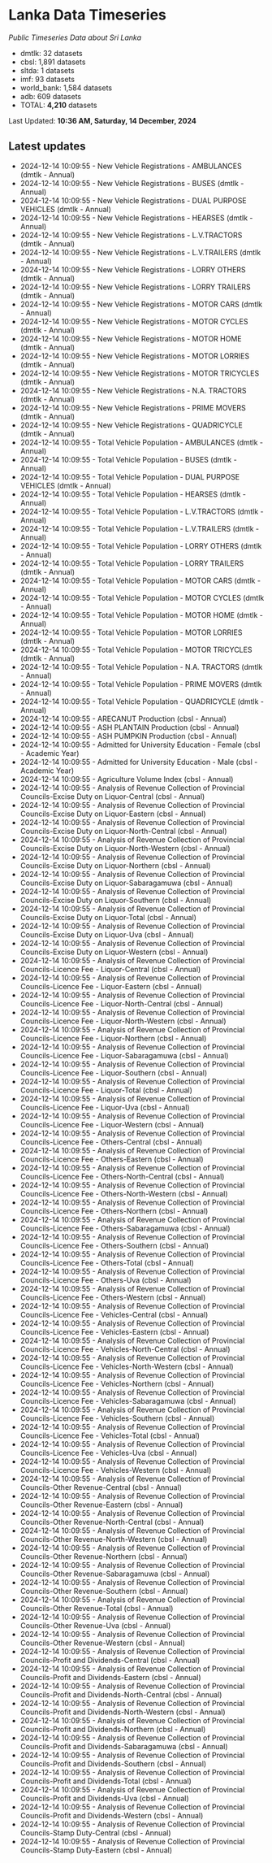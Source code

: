 # Lanka Data Timeseries
*Public Timeseries Data about Sri Lanka*

* dmtlk: 32 datasets
* cbsl: 1,891 datasets
* sltda: 1 datasets
* imf: 93 datasets
* world_bank: 1,584 datasets
* adb: 609 datasets
* TOTAL: **4,210** datasets

Last Updated: **10:36 AM, Saturday, 14 December, 2024**

## Latest updates

* 2024-12-14 10:09:55 - New Vehicle Registrations - AMBULANCES (dmtlk - Annual)
* 2024-12-14 10:09:55 - New Vehicle Registrations - BUSES (dmtlk - Annual)
* 2024-12-14 10:09:55 - New Vehicle Registrations - DUAL PURPOSE VEHICLES (dmtlk - Annual)
* 2024-12-14 10:09:55 - New Vehicle Registrations - HEARSES (dmtlk - Annual)
* 2024-12-14 10:09:55 - New Vehicle Registrations - L.V.TRACTORS (dmtlk - Annual)
* 2024-12-14 10:09:55 - New Vehicle Registrations - L.V.TRAILERS (dmtlk - Annual)
* 2024-12-14 10:09:55 - New Vehicle Registrations - LORRY OTHERS (dmtlk - Annual)
* 2024-12-14 10:09:55 - New Vehicle Registrations - LORRY TRAILERS (dmtlk - Annual)
* 2024-12-14 10:09:55 - New Vehicle Registrations - MOTOR CARS (dmtlk - Annual)
* 2024-12-14 10:09:55 - New Vehicle Registrations - MOTOR CYCLES (dmtlk - Annual)
* 2024-12-14 10:09:55 - New Vehicle Registrations - MOTOR HOME (dmtlk - Annual)
* 2024-12-14 10:09:55 - New Vehicle Registrations - MOTOR LORRIES (dmtlk - Annual)
* 2024-12-14 10:09:55 - New Vehicle Registrations - MOTOR TRICYCLES (dmtlk - Annual)
* 2024-12-14 10:09:55 - New Vehicle Registrations - N.A. TRACTORS (dmtlk - Annual)
* 2024-12-14 10:09:55 - New Vehicle Registrations - PRIME MOVERS (dmtlk - Annual)
* 2024-12-14 10:09:55 - New Vehicle Registrations - QUADRICYCLE (dmtlk - Annual)
* 2024-12-14 10:09:55 - Total Vehicle Population - AMBULANCES (dmtlk - Annual)
* 2024-12-14 10:09:55 - Total Vehicle Population - BUSES (dmtlk - Annual)
* 2024-12-14 10:09:55 - Total Vehicle Population - DUAL PURPOSE VEHICLES (dmtlk - Annual)
* 2024-12-14 10:09:55 - Total Vehicle Population - HEARSES (dmtlk - Annual)
* 2024-12-14 10:09:55 - Total Vehicle Population - L.V.TRACTORS (dmtlk - Annual)
* 2024-12-14 10:09:55 - Total Vehicle Population - L.V.TRAILERS (dmtlk - Annual)
* 2024-12-14 10:09:55 - Total Vehicle Population - LORRY OTHERS (dmtlk - Annual)
* 2024-12-14 10:09:55 - Total Vehicle Population - LORRY TRAILERS (dmtlk - Annual)
* 2024-12-14 10:09:55 - Total Vehicle Population - MOTOR CARS (dmtlk - Annual)
* 2024-12-14 10:09:55 - Total Vehicle Population - MOTOR CYCLES (dmtlk - Annual)
* 2024-12-14 10:09:55 - Total Vehicle Population - MOTOR HOME (dmtlk - Annual)
* 2024-12-14 10:09:55 - Total Vehicle Population - MOTOR LORRIES (dmtlk - Annual)
* 2024-12-14 10:09:55 - Total Vehicle Population - MOTOR TRICYCLES (dmtlk - Annual)
* 2024-12-14 10:09:55 - Total Vehicle Population - N.A. TRACTORS (dmtlk - Annual)
* 2024-12-14 10:09:55 - Total Vehicle Population - PRIME MOVERS (dmtlk - Annual)
* 2024-12-14 10:09:55 - Total Vehicle Population - QUADRICYCLE (dmtlk - Annual)
* 2024-12-14 10:09:55 - ARECANUT Production (cbsl - Annual)
* 2024-12-14 10:09:55 - ASH PLANTAIN Production (cbsl - Annual)
* 2024-12-14 10:09:55 - ASH PUMPKIN Production (cbsl - Annual)
* 2024-12-14 10:09:55 - Admitted for University Education - Female (cbsl - Academic Year)
* 2024-12-14 10:09:55 - Admitted for University Education - Male (cbsl - Academic Year)
* 2024-12-14 10:09:55 - Agriculture Volume Index (cbsl - Annual)
* 2024-12-14 10:09:55 - Analysis of Revenue Collection of Provincial Councils-Excise Duty on Liquor-Central (cbsl - Annual)
* 2024-12-14 10:09:55 - Analysis of Revenue Collection of Provincial Councils-Excise Duty on Liquor-Eastern (cbsl - Annual)
* 2024-12-14 10:09:55 - Analysis of Revenue Collection of Provincial Councils-Excise Duty on Liquor-North-Central (cbsl - Annual)
* 2024-12-14 10:09:55 - Analysis of Revenue Collection of Provincial Councils-Excise Duty on Liquor-North-Western (cbsl - Annual)
* 2024-12-14 10:09:55 - Analysis of Revenue Collection of Provincial Councils-Excise Duty on Liquor-Northern (cbsl - Annual)
* 2024-12-14 10:09:55 - Analysis of Revenue Collection of Provincial Councils-Excise Duty on Liquor-Sabaragamuwa (cbsl - Annual)
* 2024-12-14 10:09:55 - Analysis of Revenue Collection of Provincial Councils-Excise Duty on Liquor-Southern (cbsl - Annual)
* 2024-12-14 10:09:55 - Analysis of Revenue Collection of Provincial Councils-Excise Duty on Liquor-Total (cbsl - Annual)
* 2024-12-14 10:09:55 - Analysis of Revenue Collection of Provincial Councils-Excise Duty on Liquor-Uva (cbsl - Annual)
* 2024-12-14 10:09:55 - Analysis of Revenue Collection of Provincial Councils-Excise Duty on Liquor-Western (cbsl - Annual)
* 2024-12-14 10:09:55 - Analysis of Revenue Collection of Provincial Councils-Licence Fee - Liquor-Central (cbsl - Annual)
* 2024-12-14 10:09:55 - Analysis of Revenue Collection of Provincial Councils-Licence Fee - Liquor-Eastern (cbsl - Annual)
* 2024-12-14 10:09:55 - Analysis of Revenue Collection of Provincial Councils-Licence Fee - Liquor-North-Central (cbsl - Annual)
* 2024-12-14 10:09:55 - Analysis of Revenue Collection of Provincial Councils-Licence Fee - Liquor-North-Western (cbsl - Annual)
* 2024-12-14 10:09:55 - Analysis of Revenue Collection of Provincial Councils-Licence Fee - Liquor-Northern (cbsl - Annual)
* 2024-12-14 10:09:55 - Analysis of Revenue Collection of Provincial Councils-Licence Fee - Liquor-Sabaragamuwa (cbsl - Annual)
* 2024-12-14 10:09:55 - Analysis of Revenue Collection of Provincial Councils-Licence Fee - Liquor-Southern (cbsl - Annual)
* 2024-12-14 10:09:55 - Analysis of Revenue Collection of Provincial Councils-Licence Fee - Liquor-Total (cbsl - Annual)
* 2024-12-14 10:09:55 - Analysis of Revenue Collection of Provincial Councils-Licence Fee - Liquor-Uva (cbsl - Annual)
* 2024-12-14 10:09:55 - Analysis of Revenue Collection of Provincial Councils-Licence Fee - Liquor-Western (cbsl - Annual)
* 2024-12-14 10:09:55 - Analysis of Revenue Collection of Provincial Councils-Licence Fee - Others-Central (cbsl - Annual)
* 2024-12-14 10:09:55 - Analysis of Revenue Collection of Provincial Councils-Licence Fee - Others-Eastern (cbsl - Annual)
* 2024-12-14 10:09:55 - Analysis of Revenue Collection of Provincial Councils-Licence Fee - Others-North-Central (cbsl - Annual)
* 2024-12-14 10:09:55 - Analysis of Revenue Collection of Provincial Councils-Licence Fee - Others-North-Western (cbsl - Annual)
* 2024-12-14 10:09:55 - Analysis of Revenue Collection of Provincial Councils-Licence Fee - Others-Northern (cbsl - Annual)
* 2024-12-14 10:09:55 - Analysis of Revenue Collection of Provincial Councils-Licence Fee - Others-Sabaragamuwa (cbsl - Annual)
* 2024-12-14 10:09:55 - Analysis of Revenue Collection of Provincial Councils-Licence Fee - Others-Southern (cbsl - Annual)
* 2024-12-14 10:09:55 - Analysis of Revenue Collection of Provincial Councils-Licence Fee - Others-Total (cbsl - Annual)
* 2024-12-14 10:09:55 - Analysis of Revenue Collection of Provincial Councils-Licence Fee - Others-Uva (cbsl - Annual)
* 2024-12-14 10:09:55 - Analysis of Revenue Collection of Provincial Councils-Licence Fee - Others-Western (cbsl - Annual)
* 2024-12-14 10:09:55 - Analysis of Revenue Collection of Provincial Councils-Licence Fee - Vehicles-Central (cbsl - Annual)
* 2024-12-14 10:09:55 - Analysis of Revenue Collection of Provincial Councils-Licence Fee - Vehicles-Eastern (cbsl - Annual)
* 2024-12-14 10:09:55 - Analysis of Revenue Collection of Provincial Councils-Licence Fee - Vehicles-North-Central (cbsl - Annual)
* 2024-12-14 10:09:55 - Analysis of Revenue Collection of Provincial Councils-Licence Fee - Vehicles-North-Western (cbsl - Annual)
* 2024-12-14 10:09:55 - Analysis of Revenue Collection of Provincial Councils-Licence Fee - Vehicles-Northern (cbsl - Annual)
* 2024-12-14 10:09:55 - Analysis of Revenue Collection of Provincial Councils-Licence Fee - Vehicles-Sabaragamuwa (cbsl - Annual)
* 2024-12-14 10:09:55 - Analysis of Revenue Collection of Provincial Councils-Licence Fee - Vehicles-Southern (cbsl - Annual)
* 2024-12-14 10:09:55 - Analysis of Revenue Collection of Provincial Councils-Licence Fee - Vehicles-Total (cbsl - Annual)
* 2024-12-14 10:09:55 - Analysis of Revenue Collection of Provincial Councils-Licence Fee - Vehicles-Uva (cbsl - Annual)
* 2024-12-14 10:09:55 - Analysis of Revenue Collection of Provincial Councils-Licence Fee - Vehicles-Western (cbsl - Annual)
* 2024-12-14 10:09:55 - Analysis of Revenue Collection of Provincial Councils-Other Revenue-Central (cbsl - Annual)
* 2024-12-14 10:09:55 - Analysis of Revenue Collection of Provincial Councils-Other Revenue-Eastern (cbsl - Annual)
* 2024-12-14 10:09:55 - Analysis of Revenue Collection of Provincial Councils-Other Revenue-North-Central (cbsl - Annual)
* 2024-12-14 10:09:55 - Analysis of Revenue Collection of Provincial Councils-Other Revenue-North-Western (cbsl - Annual)
* 2024-12-14 10:09:55 - Analysis of Revenue Collection of Provincial Councils-Other Revenue-Northern (cbsl - Annual)
* 2024-12-14 10:09:55 - Analysis of Revenue Collection of Provincial Councils-Other Revenue-Sabaragamuwa (cbsl - Annual)
* 2024-12-14 10:09:55 - Analysis of Revenue Collection of Provincial Councils-Other Revenue-Southern (cbsl - Annual)
* 2024-12-14 10:09:55 - Analysis of Revenue Collection of Provincial Councils-Other Revenue-Total (cbsl - Annual)
* 2024-12-14 10:09:55 - Analysis of Revenue Collection of Provincial Councils-Other Revenue-Uva (cbsl - Annual)
* 2024-12-14 10:09:55 - Analysis of Revenue Collection of Provincial Councils-Other Revenue-Western (cbsl - Annual)
* 2024-12-14 10:09:55 - Analysis of Revenue Collection of Provincial Councils-Profit and Dividends-Central (cbsl - Annual)
* 2024-12-14 10:09:55 - Analysis of Revenue Collection of Provincial Councils-Profit and Dividends-Eastern (cbsl - Annual)
* 2024-12-14 10:09:55 - Analysis of Revenue Collection of Provincial Councils-Profit and Dividends-North-Central (cbsl - Annual)
* 2024-12-14 10:09:55 - Analysis of Revenue Collection of Provincial Councils-Profit and Dividends-North-Western (cbsl - Annual)
* 2024-12-14 10:09:55 - Analysis of Revenue Collection of Provincial Councils-Profit and Dividends-Northern (cbsl - Annual)
* 2024-12-14 10:09:55 - Analysis of Revenue Collection of Provincial Councils-Profit and Dividends-Sabaragamuwa (cbsl - Annual)
* 2024-12-14 10:09:55 - Analysis of Revenue Collection of Provincial Councils-Profit and Dividends-Southern (cbsl - Annual)
* 2024-12-14 10:09:55 - Analysis of Revenue Collection of Provincial Councils-Profit and Dividends-Total (cbsl - Annual)
* 2024-12-14 10:09:55 - Analysis of Revenue Collection of Provincial Councils-Profit and Dividends-Uva (cbsl - Annual)
* 2024-12-14 10:09:55 - Analysis of Revenue Collection of Provincial Councils-Profit and Dividends-Western (cbsl - Annual)
* 2024-12-14 10:09:55 - Analysis of Revenue Collection of Provincial Councils-Stamp Duty-Central (cbsl - Annual)
* 2024-12-14 10:09:55 - Analysis of Revenue Collection of Provincial Councils-Stamp Duty-Eastern (cbsl - Annual)